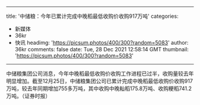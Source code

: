 
---
title: '中储粮：今年已累计完成中晚稻最低收购价收购917万吨'
categories: 
 - 新媒体
 - 36kr
 - 快讯
headimg: 'https://picsum.photos/400/300?random=5083'
author: 36kr
comments: false
date: Tue, 28 Dec 2021 12:58:14 GMT
thumbnail: 'https://picsum.photos/400/300?random=5083'
---

<div>   
中储粮集团公司消息，今年中晚稻最低收购价收购工作进程已过半，收购量较去年明显增加。截至12月25日，中储粮集团公司已累计完成中晚稻最低收购价收购917万吨，较去年同期增加755多万吨，其中收购中晚籼稻175.8万吨、收购粳稻741.2万吨。（证券时报）  
</div>
            